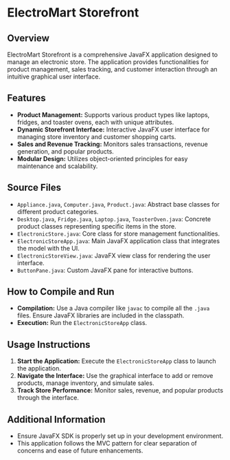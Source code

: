 # ElectroMart Storefront

## Overview
ElectroMart Storefront is a comprehensive JavaFX application designed to manage an electronic store. The application provides functionalities for product management, sales tracking, and customer interaction through an intuitive graphical user interface.

## Features
- **Product Management:** Supports various product types like laptops, fridges, and toaster ovens, each with unique attributes.
- **Dynamic Storefront Interface:** Interactive JavaFX user interface for managing store inventory and customer shopping carts.
- **Sales and Revenue Tracking:** Monitors sales transactions, revenue generation, and popular products.
- **Modular Design:** Utilizes object-oriented principles for easy maintenance and scalability.

## Source Files
- `Appliance.java`, `Computer.java`, `Product.java`: Abstract base classes for different product categories.
- `Desktop.java`, `Fridge.java`, `Laptop.java`, `ToasterOven.java`: Concrete product classes representing specific items in the store.
- `ElectronicStore.java`: Core class for store management functionalities.
- `ElectronicStoreApp.java`: Main JavaFX application class that integrates the model with the UI.
- `ElectronicStoreView.java`: JavaFX view class for rendering the user interface.
- `ButtonPane.java`: Custom JavaFX pane for interactive buttons.

## How to Compile and Run
- **Compilation:** Use a Java compiler like `javac` to compile all the `.java` files. Ensure JavaFX libraries are included in the classpath.
- **Execution:** Run the `ElectronicStoreApp` class.

## Usage Instructions
1. **Start the Application:** Execute the `ElectronicStoreApp` class to launch the application.
2. **Navigate the Interface:** Use the graphical interface to add or remove products, manage inventory, and simulate sales.
3. **Track Store Performance:** Monitor sales, revenue, and popular products through the interface.

## Additional Information
- Ensure JavaFX SDK is properly set up in your development environment.
- This application follows the MVC pattern for clear separation of concerns and ease of future enhancements.
